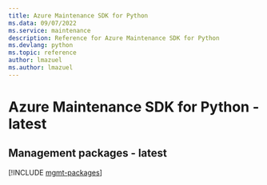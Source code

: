 ```yaml
---
title: Azure Maintenance SDK for Python
ms.data: 09/07/2022
ms.service: maintenance
description: Reference for Azure Maintenance SDK for Python
ms.devlang: python
ms.topic: reference
author: lmazuel
ms.author: lmazuel
---
```

# Azure Maintenance SDK for Python - latest

## Management packages - latest
[!INCLUDE [mgmt-packages](maintenance-mgmt-index.md)]